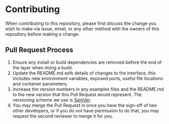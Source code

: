 # Contributing

When contributing to this repository, please first discuss the change you wish 
to make via issue, email, or any other method with the owners of this repository 
before making a change. 

## Pull Request Process

1. Ensure any install or build dependencies are removed before the end of the 
   layer when doing a build.
2. Update the README.md with details of changes to the interface, this includes 
   new environment variables, exposed ports, useful file locations and container 
   parameters.
3. Increase the version numbers in any examples files and the README.md to the 
   new version that this Pull Request would represent. The versioning scheme we 
   use is [SemVer](http://semver.org/).
4. You may merge the Pull Request in once you have the sign-off of two other 
   developers, or if you do not have permission to do that, you may request the 
   second reviewer to merge it for you.
